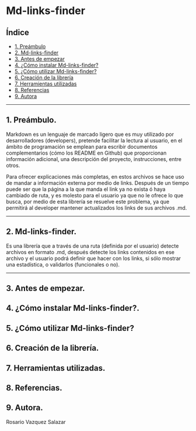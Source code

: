 # Md-links-finder

## Índice

* [1. Preámbulo](#1-preámbulo)
* [2. Md-links-finder](#2-md-links-finder)
* [3. Antes de empezar](#3-antes-de-empezar)
* [4. ¿Cómo instalar Md-links-finder?](#4-¿cómo-instalar-md-links-finder?)
* [5. ¿Cómo utilizar Md-links-finder?](#5-¿cómo-utilizar-md-links-finder?)
* [6. Creación de la librería](#6-creación-de-la-librería)
* [7. Herramientas utilizadas](#7-herramientas-utilizadas)
* [8. Referencias](#8-referencias)
* [9. Autora](#9-autora)

***

## 1. Preámbulo.

Markdown es un lenguaje de marcado ligero que es muy utilizado por desarrolladores (developers), pretende facilitar la lectura al usuario, en el ámbito de programación se emplean para escribir documentos complementarios (cómo los README en Github) que proporcionan información adicional, una descripción del proyecto, instrucciones, entre otros.

Para ofrecer explicaciones más completas, en estos archivos se hace uso de mandar a información externa por medio de links. Después de un tiempo puede ser que la página a la que manda el link ya no exista ó haya cambiado de ruta, y es molesto para el usuario ya que no le ofrece lo que busca, por medio de esta librería se resuelve este problema, ya que permitirá al developer mantener actualizados los links de sus archivos .md.

***

## 2. Md-links-finder.

Es una librería que  a través de una ruta (definida por el usuario) detecte archivos en formato .md, después detecte los links contenidos en ese archivo y el usuario podrá definir que hacer con los links, si sólo mostrar una estadística, o validarlos (funcionales o no).

***

## 3. Antes de empezar.

## 4. ¿Cómo instalar Md-links-finder?.

## 5. ¿Cómo utilizar Md-links-finder?

## 6. Creación de la librería.

## 7. Herramientas utilizadas.

## 8. Referencias.

## 9. Autora.

Rosario Vazquez Salazar



